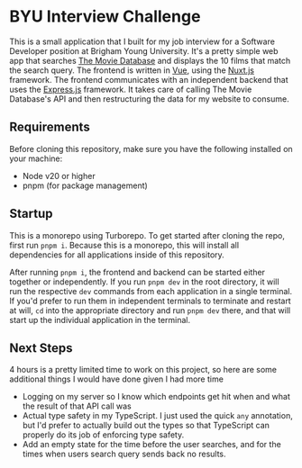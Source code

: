 # BYU Interview Challenge

This is a small application that I built for my job interview for a Software Developer position at Brigham Young University. It's a pretty simple web app that searches [The Movie Database](https://www.themoviedb.org) and displays the 10 films that match the search query. The frontend is written in [Vue](https://vuejs.org), using the [Nuxt.js](https://nuxt.com) framework. The frontend communicates with an independent backend that uses the [Express.js](https://expressjs.com) framework. It takes care of calling The Movie Database's API and then restructuring the data for my website to consume.

## Requirements
Before cloning this repository, make sure you have the following installed on your machine:
- Node v20 or higher
- pnpm (for package management)

## Startup
This is a monorepo using Turborepo. To get started after cloning the repo, first run `pnpm i`. Because this is a monorepo, this will install all dependencies for all applications inside of this repository.

After running `pnpm i`, the frontend and backend can be started either together or independently. If you run `pnpm dev` in the root directory, it will run the respective `dev` commands from each application in a single terminal. If you'd prefer to run them in independent terminals to terminate and restart at will, `cd` into the appropriate directory and run `pnpm dev` there, and that will start up the individual application in the terminal.

## Next Steps

4 hours is a pretty limited time to work on this project, so here are some additional things I would have done given I had more time
- Logging on my server so I know which endpoints get hit when and what the result of that API call was
- Actual type safety in my TypeScript. I just used the quick `any` annotation, but I'd prefer to actually build out the types so that TypeScript can properly do its job of enforcing type safety.
- Add an empty state for the time before the user searches, and for the times when users search query sends back no results.